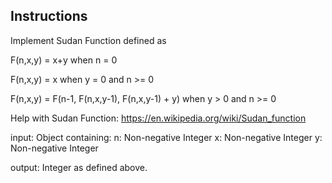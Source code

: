 ## Instructions

Implement Sudan Function defined as

F(n,x,y) = x+y when n = 0

F(n,x,y) = x when y = 0 and n >= 0

F(n,x,y) = F(n-1, F(n,x,y-1), F(n,x,y-1) + y)
          when y > 0 and n >= 0

Help with Sudan Function:
https://en.wikipedia.org/wiki/Sudan_function

input: Object containing:
      n: Non-negative Integer
      x: Non-negative Integer
      y: Non-negative Integer

output: Integer as defined above.
